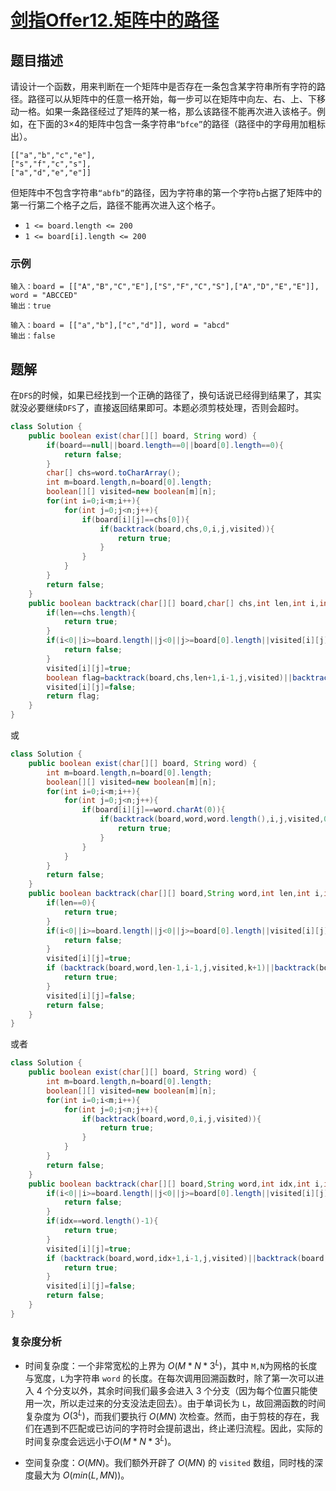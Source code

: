 # [剑指Offer12.矩阵中的路径](https://leetcode-cn.com/problems/ju-zhen-zhong-de-lu-jing-lcof/)
## 题目描述
请设计一个函数，用来判断在一个矩阵中是否存在一条包含某字符串所有字符的路径。路径可以从矩阵中的任意一格开始，每一步可以在矩阵中向左、右、上、下移动一格。如果一条路径经过了矩阵的某一格，那么该路径不能再次进入该格子。例如，在下面的3×4的矩阵中包含一条字符串`“bfce”`的路径（路径中的字母用加粗标出）。

```
[["a","b","c","e"],
["s","f","c","s"],
["a","d","e","e"]]
```
但矩阵中不包含字符串`“abfb”`的路径，因为字符串的第一个字符`b`占据了矩阵中的第一行第二个格子之后，路径不能再次进入这个格子。

- `1 <= board.length <= 200`
- `1 <= board[i].length <= 200`

### 示例
```
输入：board = [["A","B","C","E"],["S","F","C","S"],["A","D","E","E"]], word = "ABCCED"
输出：true
```
```
输入：board = [["a","b"],["c","d"]], word = "abcd"
输出：false
```
## 题解

在`DFS`的时候，如果已经找到一个正确的路径了，换句话说已经得到结果了，其实就没必要继续`DFS`了，直接返回结果即可。本题必须剪枝处理，否则会超时。
```java
class Solution {
    public boolean exist(char[][] board, String word) {
        if(board==null||board.length==0||board[0].length==0){
            return false;
        }
        char[] chs=word.toCharArray();
        int m=board.length,n=board[0].length;
        boolean[][] visited=new boolean[m][n];
        for(int i=0;i<m;i++){
            for(int j=0;j<n;j++){
                if(board[i][j]==chs[0]){
                    if(backtrack(board,chs,0,i,j,visited)){
                        return true;
                    }
                }
            }
        }
        return false;
    }
    public boolean backtrack(char[][] board,char[] chs,int len,int i,int j,boolean[][] visited){
        if(len==chs.length){
            return true;
        }
        if(i<0||i>=board.length||j<0||j>=board[0].length||visited[i][j]||board[i][j]!=chs[len]){
            return false;
        }
        visited[i][j]=true;
        boolean flag=backtrack(board,chs,len+1,i-1,j,visited)||backtrack(board,chs,len+1,i+1,j,visited)||backtrack(board,chs,len+1,i,j-1,visited)||backtrack(board,chs,len+1,i,j+1,visited);
        visited[i][j]=false;
        return flag;
    }
}
```
或
```java
class Solution {
    public boolean exist(char[][] board, String word) {
        int m=board.length,n=board[0].length;
        boolean[][] visited=new boolean[m][n];
        for(int i=0;i<m;i++){
            for(int j=0;j<n;j++){
                if(board[i][j]==word.charAt(0)){
                    if(backtrack(board,word,word.length(),i,j,visited,0)){
                        return true;
                    }
                }
            }
        }
        return false;
    }
    public boolean backtrack(char[][] board,String word,int len,int i,int j,boolean[][] visited,int k){
        if(len==0){
            return true;
        }
        if(i<0||i>=board.length||j<0||j>=board[0].length||visited[i][j]==true||board[i][j]!=word.charAt(k)){
            return false;
        }
        visited[i][j]=true;
        if (backtrack(board,word,len-1,i-1,j,visited,k+1)||backtrack(board,word,len-1,i+1,j,visited,k+1)||backtrack(board,word,len-1,i,j-1,visited,k+1)||backtrack(board,word,len-1,i,j+1,visited,k+1)){
            return true;
        }
        visited[i][j]=false;
        return false;
    }
}
```
或者
```java
class Solution {
    public boolean exist(char[][] board, String word) {
        int m=board.length,n=board[0].length;
        boolean[][] visited=new boolean[m][n];
        for(int i=0;i<m;i++){
            for(int j=0;j<n;j++){
                if(backtrack(board,word,0,i,j,visited)){
                    return true;
                }
            }
        }
        return false;
    }
    public boolean backtrack(char[][] board,String word,int idx,int i,int j,boolean[][] visited){
        if(i<0||i>=board.length||j<0||j>=board[0].length||visited[i][j]==true||board[i][j]!=word.charAt(idx)){
            return false;
        }
        if(idx==word.length()-1){
            return true;
        }
        visited[i][j]=true;
        if (backtrack(board,word,idx+1,i-1,j,visited)||backtrack(board,word,idx+1,i+1,j,visited)||backtrack(board,word,idx+1,i,j-1,visited)||backtrack(board,word,idx+1,i,j+1,visited)){
            return true;
        }
        visited[i][j]=false;
        return false;
    }
}
```

### 复杂度分析

- 时间复杂度：一个非常宽松的上界为 $O(M*N*3^{L})$，其中 `M,N`为网格的长度与宽度，`L`为字符串 `word` 的长度。在每次调用回溯函数时，除了第一次可以进入 4 个分支以外，其余时间我们最多会进入 3 个分支（因为每个位置只能使用一次，所以走过来的分支没法走回去）。由于单词长为 `L`，故回溯函数的时间复杂度为 $O(3^L)$，而我们要执行 $O(MN)$ 次检查。然而，由于剪枝的存在，我们在遇到不匹配或已访问的字符时会提前退出，终止递归流程。因此，实际的时间复杂度会远远小于$O(M*N*3^{L})$。

- 空间复杂度：$O(MN)$。我们额外开辟了 $O(MN)$ 的 `visited` 数组，同时栈的深度最大为 $O(min(L,MN))$。